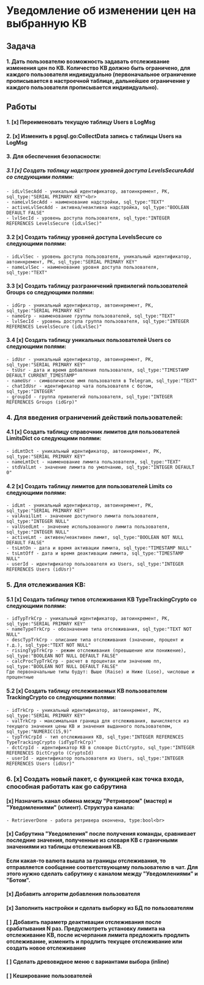 # Уведомление об изменении цен на выбранную КВ<br>
## Задача<br>
#### 1. Дать пользователю возможность задавать отслеживание изменения цен по КВ. Количество КВ должно быть ограничено, для каждого пользователя индивидуально (первоначальное ограничение прописывается в настроечной таблице, дальнейшее ограничение у каждого пользователя прописывается индивидуально).<br>
## Работы<br>
#### 1. [x] Переименовать текущую таблицу Users в LogMsg<br>
#### 2. [x] Изменить в pgsql.go:CollectData запись с таблицы Users на LogMsg<br>
#### 3. Для обеспечения безопасности:<br>
##### 3.1 [x] Создать таблицу надстроек уровней доступа LevelsSecureAdd со следующими полями:<br>
    - idLvlSecAdd - уникальный идентификатор, автоинкремент, PK, sql_type:"SERIAL PRIMARY KEY"<br>
    - nameLvlSecAdd - наименование надстройки, sql_type:"TEXT"
    - activeLvlSecAdd - активна/неактивна надстройка, sql_type:"BOOLEAN DEFAULT FALSE"
    - lvlSecId - уровень доступа пользователя, sql_type:"INTEGER REFERENCES LevelsSecure (idLvlSec)"
#### 3.2 [x] Создать таблицу уровней доступа LevelsSecure со следующими полями:<br>
    - idLvlSec - уровень доступа пользователя, уникальный идентификатор, автоинкремент, PK, sql_type:"SERIAL PRIMARY KEY"
    - nameLvlSec - наименование уровня доступа пользователя, sql_type:"TEXT"
#### 3.3 [x] Создать таблицу разграничений привилегий пользователей Groups со следующими полями:<br>
    - idGrp - уникальный идентификатор, автоинкремент, PK, sql_type:"SERIAL PRIMARY KEY"
    - nameGrp - наименование группы пользователей, sql_type:"TEXT"
    - lvlSecId - уровень доступа группа пользователя, sql_type:"INTEGER REFERENCES LevelsSecure (idLvlSec)"
#### 3.4 [x] Создать таблицу уникальных пользователей Users со следующими полями:<br>
    - idUsr - уникальный идентификатор, автоинкремент, PK, sql_type:"SERIAL PRIMARY KEY"
    - tsUsr - дата и время добавления пользователя, sql_type:"TIMESTAMP DEFAULT CURRENT_TIMESTAMP"
    - nameUsr - символическое имя пользователя в Telegram, sql_type:"TEXT"
    - chatIdUsr - идентификатор чата пользователя с ботом, sql_type:"INTEGER"
    - groupId - группа привилегий пользователя, sql_type:"INTEGER REFERENCES Groups (idGrp)"
### 4. Для введения ограничений действий пользователей:<br>
#### 4.1 [x] Создать таблицу справочник лимитов для пользователей LimitsDict со следующими полями:<br>
    - idLmtDct - уникальный идентификатор, автоинкремент, PK, sql_type:"SERIAL PRIMARY KEY"
    - nameLmtDct - наименование лимита пользователя, sql_type:"TEXT"
    - stdValLmt - значение лимита по умолчанию, sql_type:"INTEGER DEFAULT 0"
#### 4.2 [x] Создать таблицу лимитов для пользователей Limits со следующими полями:<br>
    - idLmt - уникальный идентификатор, автоинкремент, PK, sql_type:"SERIAL PRIMARY KEY"
    - valAvailLmt - значение доступного лимита пользователя, sql_type:"INTEGER NULL"
    - valUsedLmt - значение использованного лимита пользователя, sql_type:"INTEGER NULL"
    - activeLmt - активен/неактивен лимит, sql_type:"BOOLEAN NOT NULL DEFAULT FALSE"
    - tsLmtOn - дата и время активации лимита, sql_type:"TIMESTAMP NULL"
    - tsLmtOff - дата и время деактивации лимита, sql_type:"TIMESTAMP NULL"
    - userId - идентификатор пользователя из Users, sql_type:"INTEGER REFERENCES Users (idUsr)"
### 5. Для отслеживания КВ:<br>
#### 5.1 [x] Создать таблицу типов отслеживания КВ TypeTrackingCrypto со следующими полями:<br>
    - idTypTrkCrp - уникальный идентификатор, автоинкремент, PK, sql_type:"SERIAL PRIMARY KEY"
    - nameTypeTrkCrp - обозначение типа отслеживания, sql_type:"TEXT NOT NULL"
    - descTypTrkCrp - описание типа отслеживания (значение, процент и т.д.), sql_type:"TEXT NOT NULL"
    - risingTypTrkCrp - режим отслеживания (превышение или понижение), sql_type:"BOOLEAN NOT NULL DEFAULT FALSE"
    - calcProcTypTrkCrp - расчет в процентах или значению пп, sql_type:"BOOLEAN NOT NULL DEFAULT FALSE"
    Где первоначальные типы будут: Выше (Raise) и Ниже (Lose), числовые и процентные
#### 5.2 [x] Создать таблицу отслеживаемых КВ пользователем TrackingCrypto со следующими полями:<br>
    - idTrkCrp - уникальный идентификатор, автоинкремент, PK, sql_type:"SERIAL PRIMARY KEY"
    - valTrkCrp - максимальная граница для отслеживания, вычисляется из текущего значения цены КВ и значения выданного пользователем, sql_type:"NUMERIC(15,9)"    
    - typTrkCrpId - тип отслеживания КВ, sql_type:"INTEGER REFERENCES TypeTrackingCrypto (idTypTrkCrp)"
    - dctCrpId - идентификатор КВ в словаре DictCrypto, sql_type:"INTEGER REFERENCES DictCrypto (CryptoId)
    - userId - идентификатор пользователя из Users, sql_type:"INTEGER REFERENCES Users (idUsr)"
### 6. [x] Создать новый пакет, с функцией как точка входа, способная работать как go сабрутина<br>
#### [x] Назначить канал обмена между "Ретривером" (мастер) и "Уведомлениями" (клиент). Структура канала:<br>
    - RetrieverDone - работа ретривера окончена, type:bool<br>
#### [x] Сабрутина "Уведомления" после получения команды, сравнивает последние значения, полученные из словаря КВ с граничными значениями из таблицы отслеживания КВ.<br>
#### Если какая-то валюта вышла за границы отслеживания, то отправляется сообщение соответствующему пользователю в чат. Для этого нужно сделать сабрутину с каналом между "Уведомлениями" и "Ботом".<br>
#### [x] Добавить алгоритм добавления пользователя
#### [x] Заполнить настройки и сделать выборку из БД по пользователям
#### [ ] Добавить параметр деактивации отслеживания после срабатывания N раз. Предусмотреть установку лимита на отслеживание КВ, после исчерпания лимита предложить продлить отслеживание, изменить и продлить текущее отслеживание или создать новое отслеживание
#### [ ] Сделать древовидное меню с вариантами выбора (inline)
#### [ ] Кеширование пользователей